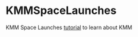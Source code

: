 # KMMSpaceLaunches
KMM Space Launches [tutorial](https://play.kotlinlang.org/hands-on/Networking%20and%20Data%20Storage%20with%20Kotlin%20Multiplatfrom%20Mobile/01_Introduction) to learn about KMM
